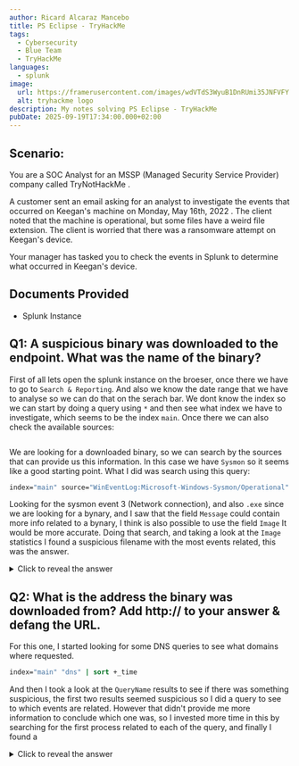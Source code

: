 ```yaml
---
author: Ricard Alcaraz Mancebo
title: PS Eclipse - TryHackMe
tags:
  - Cybersecurity
  - Blue Team
  - TryHackMe
languages:
  - splunk
image:
  url: https://framerusercontent.com/images/wdVTdS3WyuB1DnRUmi35JNFVFY.jpg?width=900&height=900
  alt: tryhackme logo
description: My notes solving PS Eclipse - TryHackMe
pubDate: 2025-09-19T17:34:00.000+02:00
---
```

## Scenario:
You are a SOC Analyst for an MSSP (Managed Security Service Provider) company called TryNotHackMe .

A customer sent an email asking for an analyst to investigate the events that occurred on Keegan's machine on Monday, May 16th, 2022 . The client noted that the machine is operational, but some files have a weird file extension. The client is worried that there was a ransomware attempt on Keegan's device. 

Your manager has tasked you to check the events in Splunk to determine what occurred in Keegan's device. 

## Documents Provided
- Splunk Instance

## Q1: A suspicious binary was downloaded to the endpoint. What was the name of the binary?
First of all lets open the splunk instance on the broeser, once there we have to go to `Search & Reporting`. And also we know the date range that we have to analyse so we can do that on the serach bar.
We dont know the index so we can start by doing a query using `*` and then see what index we have to investigate, which seems to be the index `main`.
Once there we can also check the available sources:

![]()

We are looking for a downloaded binary, so we can search by the sources that can provide us this information. In this case we have `Sysmon` so it seems like a good starting point.
What I did was search using this query:

```cmd
index="main" source="WinEventLog:Microsoft-Windows-Sysmon/Operational" EventCode=3 Message="*.exe*" | sort +_time
```
Looking for the sysmon event 3 (Network connection), and also `.exe` since we are looking for a bynary, and I saw that the field `Message` could contain more info related to a bynary, I think is also possible to use the field `Image` It would be more accurate.
Doing that search, and taking a look at the `Image` statistics I found a suspicious filename with the most events related, this was the answer.

<details>
  <summary>Click to reveal the answer</summary>
  <div>
    OUTSTANDING_GUTTER.exe
  </div>
</details>


## Q2: What is the address the binary was downloaded from? Add http:// to your answer & defang the URL.

For this one, I started looking for some DNS queries to see what domains where requested.
```cmd
index="main" "dns" | sort +_time
```
And then I took a look at the `QueryName` results to see if there was something suspicious, the first two results seemed suspicious so I did a query to see to which events are related.
However that didn't provide me more information to conclude which one was, so I invested more time in this by searching for the first process related to each of the query, and finally I found a 

<details>
  <summary>Click to reveal the answer</summary>
  <div>
    hxxp[://]886e-181-215-214-32[.]ngrok[.]io
  </div>
</details>



